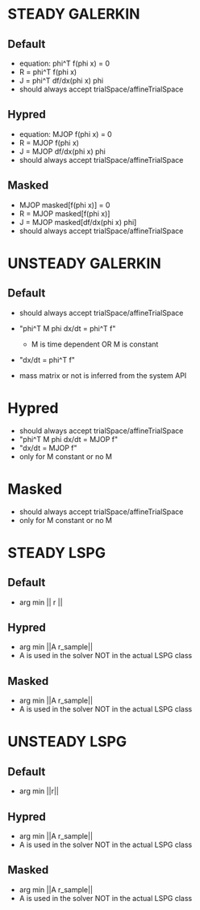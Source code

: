 
# STEADY GALERKIN

## Default

- equation: phi^T f(phi x) = 0
- R = phi^T f(phi x)
- J = phi^T df/dx(phi x) phi
- should always accept trialSpace/affineTrialSpace

## Hypred

- equation: MJOP f(phi x) = 0
- R = MJOP f(phi x)
- J = MJOP df/dx(phi x) phi
- should always accept trialSpace/affineTrialSpace

## Masked

- MJOP masked[f(phi x)] = 0
- R = MJOP masked[f(phi x)]
- J = MJOP masked[df/dx(phi x) phi]
- should always accept trialSpace/affineTrialSpace


<!-- ============================================================== -->


# UNSTEADY GALERKIN

## Default

- should always accept trialSpace/affineTrialSpace

- "phi^T M phi dx/dt = phi^T f"
  - M is time dependent OR M is constant
- "dx/dt = phi^T f"
- mass matrix or not is inferred from the system API

# Hypred

- should always accept trialSpace/affineTrialSpace
- "phi^T M phi dx/dt = MJOP f"
- "dx/dt = MJOP f"
- only for M constant or no M

# Masked

- should always accept trialSpace/affineTrialSpace
- only for M constant or no M


<!-- ============================================================== -->


# STEADY LSPG

## Default

- arg min || r ||

## Hypred

- arg min ||A r_sample||
- A is used in the solver NOT in the actual LSPG class

## Masked

- arg min ||A r_sample||
- A is used in the solver NOT in the actual LSPG class


<!-- ============================================================== -->


# UNSTEADY LSPG

## Default

- arg min ||r||

## Hypred

- arg min ||A r_sample||
- A is used in the solver NOT in the actual LSPG class

## Masked

- arg min ||A r_sample||
- A is used in the solver NOT in the actual LSPG class
